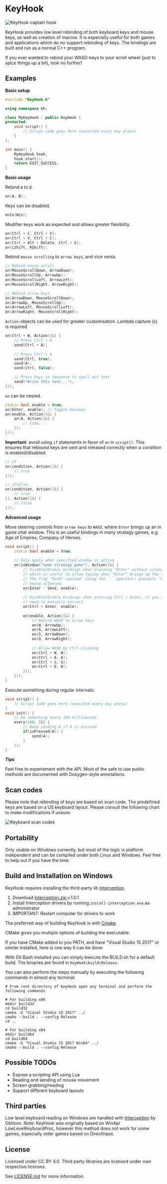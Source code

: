 # KeyHook

![KeyHook captain hook](/Doc/Images/cptnhook.png)

KeyHook provides low level rebinding of both keyboard keys and mouse keys, as well as creation of macros. It is especially useful for both games and applications which do no support rebinding of keys. The bindings are built and run as a normal C++ program.

If you ever wanted to rebind your WASD-keys to your scroll wheel (just to spice things up a bit), look no further!

## Examples

**Basic setup**

```c++
#include "KeyHook.h"

using namespace kh;

class MyKeyHook : public KeyHook {
protected:
    void script() {
        // Script code goes here (executed every key press)
    }
};

int main() {
    MyKeyHook hook;
    hook.start();
    return EXIT_SUCCESS;
}
```

**Basic usage**

Rebind `A` to `B`.
```c++
on(A, B);
```
Keys can be disabled.
```c++
mute(Win);
```
Modifier keys work as expected and allows greater flexibility.
```c++
on(Ctrl + C, Ctrl + V);
on(Ctrl + V, Ctrl + C);
on(Ctrl + Alt + Delete, Ctrl + S);
on(LShift, RShift);
```
Rebind `mouse scrolling` to `arrow keys`, and vice versa.
```c++
// Rebind mouse scroll
on(MouseScrollDown, ArrowDown);
on(MouseScrollUp, ArrowUp);
on(MouseScrollLeft, ArrowLeft);
on(MouseScrollRight, ArrowRight);

// Rebind arrow keys
on(ArrowDown, MouseScrollDown);
on(ArrowUp, MouseScrollUp);
on(ArrowLeft, MouseScrollLeft);
on(ArrowRight, MouseScrollRight);
```
`Action`-objects can be used for greater customisation. Lambda capture (`&`) is required.
```c++
on(Ctrl + W, Action([&] {
    // Press Ctrl + A
    send(Ctrl + A);
    
    // Press Ctrl + A
    send(Ctrl, true);
    send(A);
    send(Ctrl, false);

    // Press keys in sequence to spell out text
    send("Write this text...");
}));
```

`on` can be nested.
```c++
static bool enable = true;
on(Enter, enable); // Toggle boolean
on(enable, Action([&] {
    on(A, Action([&] {
        // Code...
    });
}));
```

**Important**: avoid using `if` statements in favor of `on` in `script()`. This ensures that rebound keys are sent and released correctly when a condition is enabled/disabled.
```c++
// if
on(condition, Action([&] {
    // true
}));

// if/else
on(condition, Action([&] {
    // true
}), Action([&] {
    // false
}));
```

**Advanced usage**

Move steering controls from `arrow keys` to `WASD`, where `Enter` brings up an in game chat window. This is an useful bindings in many strategy games, e.g. Age of Empires, Company of Heroes. 
```c++
void script() {
    static bool enable = true;
    
    // Only apply when specified window is active
    on(isWindow("Some strategy game"), Action([&] {
        // Disable/Enable bindings when pressing "Enter" without silencing the key, 
        // which is useful to allow typing when "Enter" brings up the chat window. 
        // The flag "Send" (passed  using the `-` operator) prevents "Enter" from
        // being silenced.
        on(Enter - Send, enable);
        
        // Disable/Enable bindings when pressing Ctrl + Enter, if you somehow 
        // need to manually correct.
        on(Ctrl + Enter, enable);
        
        on(enable, Action([&] {
            // Rebind WASD to arrow keys
            on(W, ArrowUp);
            on(A, ArrowLeft);
            on(S, ArrowDown);
            on(D, ArrowRight);
            
            // Allow WASD by Ctrl-clicking
            on(Ctrl + W, W);
            on(Ctrl + A, A);
            on(Ctrl + S, S);
            on(Ctrl + D, D);
        }));
    }));
}
```
Execute something during regular intervals:
```c++
void script() {
    // Script code goes here (executed every key press)
}
void init() {
    // Do something every 100 millisecond
    every(100, [&] {
        // Keep sending A if A is pressed
        if(isPressed(A)) {
            send(A);
        }
    });
}
```
**Tips**

Feel free to experiement with the API. Most of the safe to use public methods are documented with Doxygen-style annotations.

## Scan codes

Please note that rebinding of keys are based on scan code. The predefined keys are based on a US keyboard layout. Please consult the following chart to make modifications if unsure:

![Keyboard scan codes](/Doc/Images/scancodes.jpg)

## Portability

Only usable on Windows currently, but most of the logic is platform independent and can be compiled under both Linux and Windows. Feel free to help out if you have the time.

## Build and Installation on Windows

KeyHook requires installing the third-party lib [Interception](https://github.com/oblitum/Interception).

1. Download [Interception.zip ](https://github.com/oblitum/Interception/releases) v.1.0.1
2. Install Interception drivers by running `install-interception.exe` as administrator
3. IMPORTANT: Restart computer for drivers to work

The preferred way of building KeyHook is with [Cmake](https://cmake.org/install/).

CMake gives you multiple options of building the executable.

If you have CMake added to you PATH, and have "Visual Studio 15 2017" or 
similar installed, here is one way it can be done:

With Git Bash installed you can simply execute the BUILD.sh for a default build. The binaries are found in `KeyHook\build\Release`.

You can also perform the steps manually by executing the following commands in almost any terminal:

```
# From root directory of KeyHook open any terminal and perform the following commands

# For building x86
mkdir build32
cd build32
cmake -G "Visual Studio 15 2017" ../
cmake --build . --config Release
cd ..

# For building x64
mkdir build64
cd build64
cmake -G "Visual Studio 15 2017 Win64" ../
cmake --build . --config Release
```

## Possible TODOs

* Expose a scripting API using Lua
* Reading and sending of mouse movement
* Screen grabbing/reading
* Support different keyboard layouts

## Third parties

Low level keyboard reading on Windows are handled with [Interception](https://github.com/oblitum/Interception) by Oblitum. Note: KeyHook was originally based on WinApi LowLevelKeyboardProc, however this method does not work for some games, especially older games based on DirectInput.

## License
Licensed under CC BY 4.0. Third party libraries are licensed under own respective licenses. 

See [LICENSE.md](LICENSE.md) for more information.
